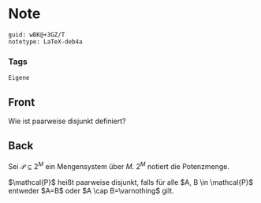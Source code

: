 # Note
```
guid: wBK@+3GZ/T
notetype: LaTeX-deb4a
```

### Tags
```
Eigene
```

## Front
Wie ist paarweise disjunkt definiert?

## Back
Sei $\mathcal{P} \subseteq 2^{M}$ ein Mengensystem über $M$.  $2^{M}$ notiert die Potenzmenge.<div>
<div>$\mathcal{P}$ heißt paarweise disjunkt, falls für alle $A, B \in \mathcal{P}$ entweder $A=B$ oder $A \cap B=\varnothing$ gilt.
</div></div>
